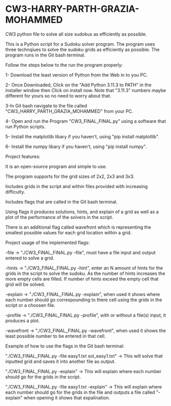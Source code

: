# CW3-HARRY-PARTH-GRAZIA-MOHAMMED
CW3 python file to solve all size sudokus as efficiently as possible.

This is a Python script for a Sudoku solver program. The program uses three technqiues to solve the sudoku grids as efficiently as possible. The program runs in the Git bash terminal.

Follow the steps below to the run the program properly:

1- Download the least version of Python from the Web in to you PC.

2- Once Downloaded, Click on the "Add Python 3.11.3 to PATH" in the installer window then Click on install now. Note that "3.11.3" numbers maybe different for yours so no need to worry about that.

3-In Git bash navigate to the file called "CW3_HARRY_PARTH_GRAZIA_MOHAMMED" from your PC.

4- Open and run the Program "CW3_FINAL_FINAL.py" using a software that run Python scripts.

5- Install the matplotlib libary if you haven't, using "pip install matplotlib".

6- Install the numpy libary if you haven't, using "pip install numpy".



Project features:

It is an open-source program and simple to use.

The program supports for the grid sizes of 2x2, 2x3 and 3x3.

Includes grids in the script and within files provided with increasing difficulty.

Includes flags that are called in the Git bash terminal.

Using flags it produces solutions, hints, and explain of a grid as well as a plot of the performance of the solvers in the script.

There is an additional flag called wavefront which is representing the smallest possible values for each grid location within a grid.



Project usage of the implemented flags:

-file -> "./CW3_FINAL_FINAL.py -file", must have a file input and output entered to solve a grid.

-hints -> "./CW3_FINAL_FINAL.py -hint", enter an N amount of hints for the grids in the script to solve the sudoku. As the number of hints increases the more empty cells are filled. If number of hints exceed the empty cell that grid will be solved.

-explain -> "./CW3_FINAL_FINAL.py -explain", when used it shows where each number should go correspounding to there cell using the grids in the script or a choosen file.

-profile -> "./CW3_FINAL_FINAL.py -profile", with  or without a file(s) input, it produces a plot.

-wavefront -> "./CW3_FINAL_FINAL.py -wavefront", when used it shows the least possible number to be entered in that cell.


Example of how to use the flags in the Git bash terminal:

"./CW3_FINAL_FINAL.py -file easy1.txt sol_easy1.txt" -> This will solve that inputted grid and saves it into another file as output.

"./CW3_FINAL_FINAL.py -explain" -> This will explain where each number should go for the grids in the script.

"./CW3_FINAL_FINAL.py -file easy1.txt -explain" -> This will explain where each number should go for the grids in the file and outputs a file called "-explain" when opening it shows that expalination.





